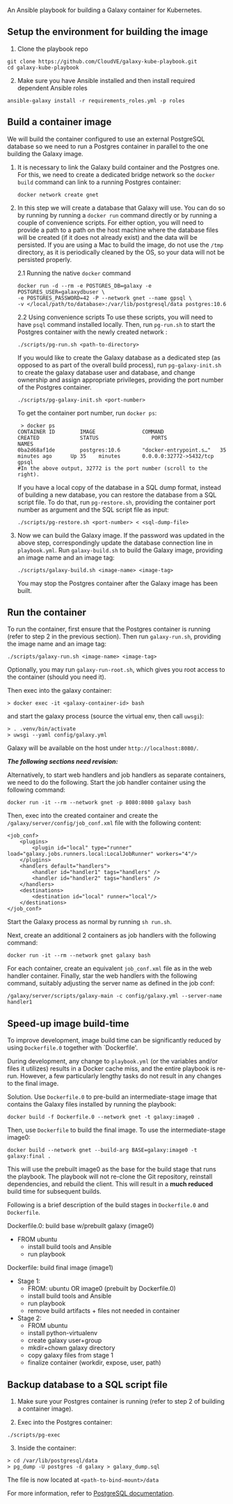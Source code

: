 An Ansible playbook for building a Galaxy container for Kubernetes.

## Setup the environment for building the image
1. Clone the playbook repo
```
git clone https://github.com/CloudVE/galaxy-kube-playbook.git
cd galaxy-kube-playbook
```

2. Make sure you have Ansible installed and then install required dependent
Ansible roles
```
ansible-galaxy install -r requirements_roles.yml -p roles
```

## Build a container image
We will build the container configured to use an external PostgreSQL database
so we need to run a Postgres container in parallel to the one building the
Galaxy image.

1. It is necessary to link the Galaxy build container and the Postgres one. For
   this, we need to create a dedicated bridge network so the `docker build`
   command can link to a running Postgres container:
    ```
   docker network create gnet
   ```

2. In this step we will create a database that Galaxy will use. You can do so by
   running by running a `docker run` command directly or by running a couple of
   convenience scripts. For either option, you will need to provide a path to a
   path on the host machine where the database files will be created (if it does
   not already exist) and the data will be persisted. If you are using a Mac to
   build the image, do not use the `/tmp` directory, as it is periodically
   cleaned by the OS, so your data will not be persisted properly.

   2.1 Running the native `docker` command
   ```
   docker run -d --rm -e POSTGRES_DB=galaxy -e POSTGRES_USER=galaxydbuser \
   -e POSTGRES_PASSWORD=42 -P --network gnet --name gpsql \
   -v </local/path/to/database>:/var/lib/postgresql/data postgres:10.6
   ```

   2.2 Using convenience scripts
   To use these scripts, you will need to have `psql` command installed locally.
   Then, run `pg-run.sh` to start the Postgres container with the newly created
   network :
   ```
   ./scripts/pg-run.sh <path-to-directory>
   ```

   If you would like to create the Galaxy database as a dedicated step (as
   opposed to as part of the overall build process), run `pg-galaxy-init.sh` to create
   the galaxy database user and database, and change ownership and assign
   appropriate privileges, providing the port number of the Postgres container.
   ```
   ./scripts/pg-galaxy-init.sh <port-number>
   ```
   To get the container port number, run `docker ps`:
   ```
    > docker ps
   CONTAINER ID        IMAGE               COMMAND                  CREATED             STATUS                 PORTS                     NAMES
   0ba2d68af1de        postgres:10.6       "docker-entrypoint.s…"   35 minutes ago      Up 35    minutes       0.0.0.0:32772->5432/tcp   gpsql
   #In the above output, 32772 is the port number (scroll to the right).
   ```

   If you have a local copy of the database in a SQL dump format, instead of
   building a new database, you can restore the database from a SQL script file.
   To do that, run `pg-restore.sh`, providing the container port number as
   argument and the SQL script file as input:
   ```
   ./scripts/pg-restore.sh <port-number> < <sql-dump-file>
   ```

3. Now we can build the Galaxy image. If the password was updated in the above
   step, correspondingly update the database connection line in `playbook.yml`.
   Run `galaxy-build.sh` to build the Galaxy image, providing an image name and
   an image tag:
   ```
   ./scripts/galaxy-build.sh <image-name> <image-tag>
   ```

   You may stop the Postgres container after the Galaxy image has been built.

## Run the container
To run the container, first ensure that the Postgres container is
running (refer to step 2 in the previous section). Then run `galaxy-run.sh`,
providing the image name and an image tag:
```
./scripts/galaxy-run.sh <image-name> <image-tag>
```

Optionally, you may run `galaxy-run-root.sh`, which gives you root access to the
container (should you need it).

Then exec into the galaxy container:
```
> docker exec -it <galaxy-container-id> bash
```
and start the galaxy process (source the virtual env, then call `uwsgi`):
```
> . .venv/bin/activate
> uwsgi --yaml config/galaxy.yml
```

Galaxy will be available on the host under `http://localhost:8080/`.

***The following sections need revision:***

Alternatively, to start web handlers and job handlers as separate containers,
we need to do the following.
Start the job handler container using the following command:
```
docker run -it --rm --network gnet -p 8080:8080 galaxy bash
```

Then, exec into the created container and create the
`/galaxy/server/config/job_conf.xml` file with the following content:

```
<job_conf>
    <plugins>
        <plugin id="local" type="runner" load="galaxy.jobs.runners.local:LocalJobRunner" workers="4"/>
    </plugins>
    <handlers default="handlers">
        <handler id="handler1" tags="handlers" />
        <handler id="handler2" tags="handlers" />
    </handlers>
    <destinations>
        <destination id="local" runner="local"/>
    </destinations>
</job_conf>
```

Start the Galaxy process as normal by running `sh run.sh`.

Next, create an additional 2 containers as job handlers with the following
command:

```
docker run -it --rm --network gnet galaxy bash
```

For each container, create an equivalent `job_conf.xml` file as in the web
handler container. Finally, star the web handlers with the following command,
suitably adjusting the server name as defined in the job conf:

```
/galaxy/server/scripts/galaxy-main -c config/galaxy.yml --server-name handler1
```

## Speed-up image build-time

To improve development, image build time can be significantly reduced by using
`Dockerfile.0` together with `Dockerfile'.

During development, any change to `playbook.yml` (or the variables and/or files
it utilizes) results in a Docker cache miss, and the entire playbook is re-run.
However, a few particularly lengthy tasks do not result in any changes to the
final image.

Solution. Use `Dockerfile.0` to pre-build an intermediate-stage image that
contains the Galaxy files installed by running the playbook:

`docker build -f Dockerfile.0 --network gnet -t galaxy:image0 .`

Then, use `Dockerfile` to build the final image. To use the intermediate-stage
image0:

`docker build --network gnet --build-arg BASE=galaxy:image0 -t galaxy:final .`

This will use the prebuilt image0 as the base for the build stage that runs the
playbook. The playbook will not re-clone the Git repository, reinstall
dependencies, and rebuild the client. This will result in a **much reduced**
build time for subsequent builds.

Following is a brief description of the build stages in `Dockerfile.0` and
`Dockerfile`.

Dockerfile.0: build base w/prebuilt galaxy (image0)
- FROM ubuntu
    - install build tools and Ansible
    - run playbook

Dockerfile: build final image (image1)
- Stage 1:
    - FROM: ubuntu OR image0 (prebuilt by Dockerfile.0)
    - install build tools and Ansible
    - run playbook
    - remove build artifacts + files not needed in container
- Stage 2:
    - FROM ubuntu
    - install python-virtualenv
    - create galaxy user+group
    - mkdir+chown galaxy directory
    - copy galaxy files from stage 1
    - finalize container (workdir, expose, user, path)

## Backup database to a SQL script file

1. Make sure your Postgres container is running (refer to step 2 of building a
   container image).

2. Exec into the Postgres container:
```
./scripts/pg-exec
```

3. Inside the container:
```
> cd /var/lib/postgresql/data
> pg_dump -U postgres -d galaxy > galaxy_dump.sql
```
The file is now located at `<path-to-bind-mount>/data`

For more information, refer to
[PostgreSQL documentation](https://www.postgresql.org/docs/10/app-pgdump.html).

